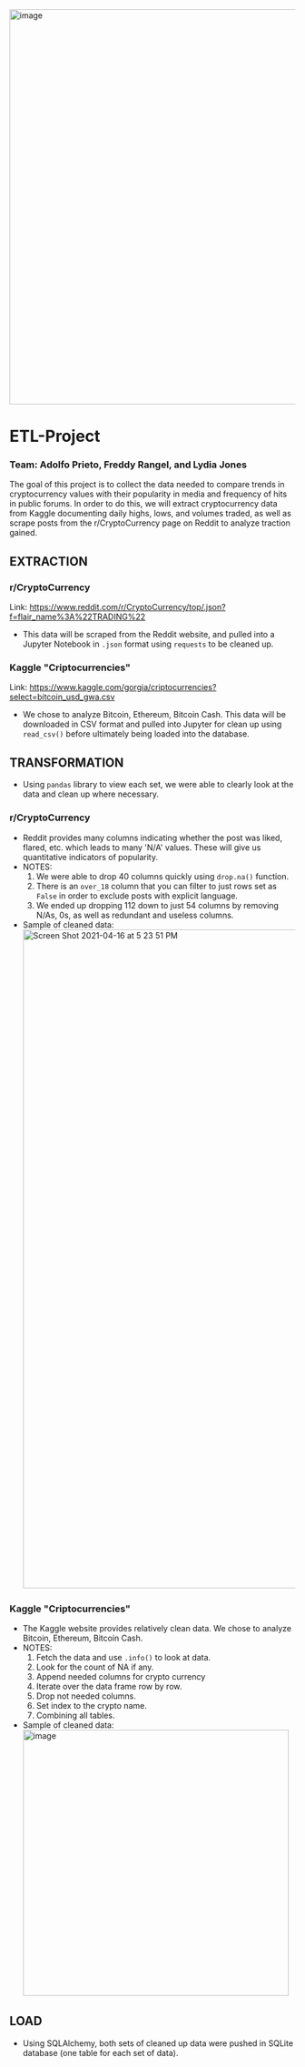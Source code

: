 <img width="695" alt="image" src="https://user-images.githubusercontent.com/69091074/115091069-1eb36880-9edc-11eb-80f4-dfefe1166481.png">


# ETL-Project
### Team: Adolfo Prieto, Freddy Rangel, and Lydia Jones

The goal of this project is to collect the data needed to compare trends in cryptocurrency values with their popularity in media and frequency of hits in public forums. In order to do this, we will extract cryptocurrency data from Kaggle documenting daily highs, lows, and volumes traded, as well as scrape posts from the r/CryptoCurrency page on Reddit to analyze traction gained.


## EXTRACTION

### r/CryptoCurrency

Link: https://www.reddit.com/r/CryptoCurrency/top/.json?f=flair_name%3A%22TRADING%22

- This data will be scraped from the Reddit website, and pulled into a Jupyter Notebook in `.json` format using `requests` to be cleaned up. 

### Kaggle "Criptocurrencies" 

Link: https://www.kaggle.com/gorgia/criptocurrencies?select=bitcoin_usd_gwa.csv

- We chose to analyze Bitcoin, Ethereum, Bitcoin Cash. This data will be downloaded in CSV format and pulled into Jupyter for clean up using `read_csv()` before ultimately being loaded into the database. 


## TRANSFORMATION

- Using `pandas` library to view each set, we were able to clearly look at the data and clean up where necessary.

### r/CryptoCurrency

- Reddit provides many columns indicating whether the post was liked, flared, etc. which leads to many 'N/A' values. These will give us quantitative indicators of popularity.
- NOTES:
  1) We were able to drop 40 columns quickly using `drop.na()` function.
  2) There is an `over_18` column that you can filter to just rows set as `False` in order to exclude posts with explicit language.
  3) We ended up dropping 112 down to just 54 columns by removing N/As, 0s, as well as redundant and useless columns.
- Sample of cleaned data:<img width="1159" alt="Screen Shot 2021-04-16 at 5 23 51 PM" src="https://user-images.githubusercontent.com/69091074/115089826-c7f85f80-9ed8-11eb-9aef-e69a0ca345f6.png">

### Kaggle "Criptocurrencies" 
- The Kaggle website provides relatively clean data. We chose to analyze Bitcoin, Ethereum, Bitcoin Cash.
- NOTES:
  1) Fetch the data and use `.info()` to look at data.
  2) Look for the count of NA if any.
  3) Append needed columns for crypto currency 
  4) Iterate over the data frame row by row.
  5) Drop not needed columns.
  6) Set index to the crypto name.
  7) Combining all tables.
- Sample of cleaned data: 
    <img width="468" alt="image" src="https://user-images.githubusercontent.com/69091074/115088480-d7c27480-9ed5-11eb-8ae8-120753fda73b.png">


## LOAD

- Using SQLAlchemy, both sets of cleaned up data were pushed in SQLite database (one table for each set of data). 
